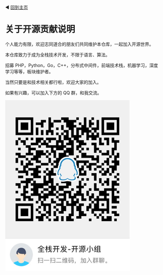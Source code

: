 :arrow_backward: [回到主页](../README.md)

# 关于开源贡献说明

个人能力有限，欢迎志同道合的朋友们共同维护本仓库，一起加入开源世界。

本仓库致力于成为全栈技术开发，不限于语言、算法。

招募 PHP，Python，Go，C++，分布式中间件，前端技术栈，机器学习，深度学习等等，板块维护者。

当然只要是和技术相关都行啦，欢迎大家的加入。

如果有兴趣，可以加入下方的 QQ 群，和我交流。



<div align="left"> <img src="assets/1541754016518.png" width="400px"/></div><br/>

